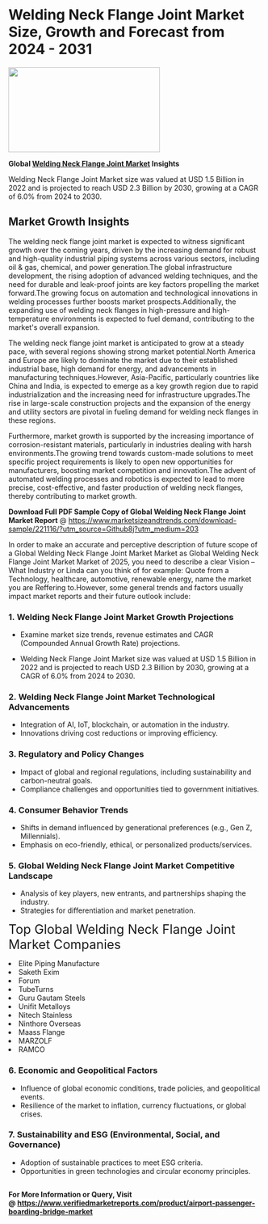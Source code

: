 <H1>Welding Neck Flange Joint Market Size, Growth and Forecast from 2024 - 2031</H1><img class="aligncenter size-medium wp-image-584254" src="https://thirdeyenews.in/wp-content/uploads/2024/09/Global-Market-Research-300x168.jpeg" alt="" width="300" height="168" /><p><strong>Global&nbsp;<a href="https://www.marketsizeandtrends.com/download-sample/221116/?utm_source=Github8j?utm_medium=203">Welding Neck Flange Joint Market</a> Insights</strong></p><p>Welding Neck Flange Joint Market size was valued at USD 1.5 Billion in 2022 and is projected to reach USD 2.3 Billion by 2030, growing at a CAGR of 6.0% from 2024 to 2030.</p><p><h2>Market Growth Insights</h2> <p>The welding neck flange joint market is expected to witness significant growth over the coming years, driven by the increasing demand for robust and high-quality industrial piping systems across various sectors, including oil & gas, chemical, and power generation.The global infrastructure development, the rising adoption of advanced welding techniques, and the need for durable and leak-proof joints are key factors propelling the market forward.The growing focus on automation and technological innovations in welding processes further boosts market prospects.Additionally, the expanding use of welding neck flanges in high-pressure and high-temperature environments is expected to fuel demand, contributing to the market's overall expansion.</p> <p>The welding neck flange joint market is anticipated to grow at a steady pace, with several regions showing strong market potential.North America and Europe are likely to dominate the market due to their established industrial base, high demand for energy, and advancements in manufacturing techniques.However, Asia-Pacific, particularly countries like China and India, is expected to emerge as a key growth region due to rapid industrialization and the increasing need for infrastructure upgrades.The rise in large-scale construction projects and the expansion of the energy and utility sectors are pivotal in fueling demand for welding neck flanges in these regions.</p> <p>Furthermore, market growth is supported by the increasing importance of corrosion-resistant materials, particularly in industries dealing with harsh environments.The growing trend towards custom-made solutions to meet specific project requirements is likely to open new opportunities for manufacturers, boosting market competition and innovation.The advent of automated welding processes and robotics is expected to lead to more precise, cost-effective, and faster production of welding neck flanges, thereby contributing to market growth.</p> <p><span class=""><strong>Download Full PDF Sample Copy of Global Welding Neck Flange Joint Market Report</strong> @ <a href="https://www.marketsizeandtrends.com/download-sample/221116/?utm_source=Github8j?utm_medium=203" target="_blank">https://www.marketsizeandtrends.com/download-sample/221116/?utm_source=Github8j?utm_medium=203</a></span></p><p>In order to make an accurate and perceptive description of future scope of a Global&nbsp;Welding Neck Flange Joint Market Market as Global&nbsp;Welding Neck Flange Joint Market Market of 2025, you need to describe a clear Vision &ndash; What Industry or Linda can you think of for example: Quote from a Technology, healthcare, automotive, renewable energy, name the market you are Reffering to.However, some general trends and factors usually impact market reports and their future outlook include:</p><h3>1.&nbsp;<strong>Welding Neck Flange Joint Market Growth Projections</strong></h3><ul><li>Examine market size trends, revenue estimates and CAGR (Compounded Annual Growth Rate) projections.</li><li><p>Welding Neck Flange Joint Market size was valued at USD 1.5 Billion in 2022 and is projected to reach USD 2.3 Billion by 2030, growing at a CAGR of 6.0% from 2024 to 2030.</p></li></ul><h3>2.&nbsp;<strong>Welding Neck Flange Joint Market Technological Advancements</strong></h3><ul><li>Integration of AI, IoT, blockchain, or automation in the industry.</li><li>Innovations driving cost reductions or improving efficiency.</li></ul><h3>3.&nbsp;<strong>Regulatory and Policy Changes</strong></h3><ul><li>Impact of global and regional regulations, including sustainability and carbon-neutral goals.</li><li>Compliance challenges and opportunities tied to government initiatives.</li></ul><h3>4.&nbsp;<strong>Consumer Behavior Trends</strong></h3><ul><li>Shifts in demand influenced by generational preferences (e.g., Gen Z, Millennials).</li><li>Emphasis on eco-friendly, ethical, or personalized products/services.</li></ul><h3>5.&nbsp;<strong>Global Welding Neck Flange Joint Market Competitive Landscape</strong></h3><ul><li>Analysis of key players, new entrants, and partnerships shaping the industry.</li><li>Strategies for differentiation and market penetration.</li></ul><p data-pm-slice="1 1 []"><span style="color: inherit; font-family: inherit; font-size: 25px;">Top Global Welding Neck Flange Joint Market Companies</span></p><div class="" data-test-id=""><p><li>Elite Piping Manufacture</li><li> Saketh Exim</li><li> Forum</li><li> TubeTurns</li><li> Guru Gautam Steels</li><li> Unifit Metalloys</li><li> Nitech Stainless</li><li> Ninthore Overseas</li><li> Maass Flange</li><li> MARZOLF</li><li> RAMCO</li></p></div><h3>6.&nbsp;<strong>Economic and Geopolitical Factors</strong></h3><ul><li>Influence of global economic conditions, trade policies, and geopolitical events.</li><li>Resilience of the market to inflation, currency fluctuations, or global crises.</li></ul><h3>7.&nbsp;<strong>Sustainability and ESG (Environmental, Social, and Governance)</strong></h3><ul><li>Adoption of sustainable practices to meet ESG criteria.</li><li>Opportunities in green technologies and circular economy principles.</li></ul><h2><strong style="font-size: 14px;">For More Information or Query, Visit @&nbsp;</strong><a style="background-color: #ffffff; font-size: 14px;" href="https://www.marketsizeandtrends.com/report/welding-neck-flange-joint-market/" target="_blank">https://www.verifiedmarketreports.com/product/airport-passenger-boarding-bridge-market</a></h2>